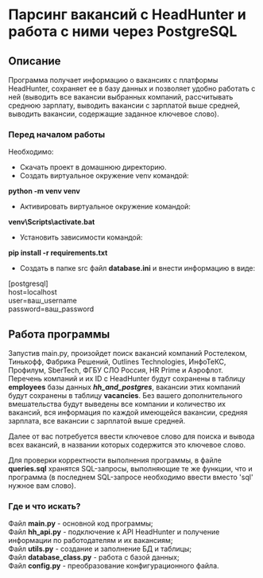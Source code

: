 # Парсинг вакансий с HeadHunter и работа с ними через PostgreSQL
## Описание
Программа получает информацию о вакансиях с платформы HeadHunter, сохраняет
ее в базу данных и позволяет удобно работать с ней (выводить все вакансии
выбранных компаний, рассчитывать среднюю зарплату, выводить вакансии с 
зарплатой выше средней, выводить вакансии, содержащие заданное ключевое слово).

### Перед началом работы

Необходимо:
- Скачать проект в домашнюю директорию.
- Создать виртуальное окружение venv командой:

__python -m venv venv__
- Активировать виртуальное окружение командой:

__venv\Scripts\activate.bat__
- Установить зависимости командой:
 
__pip install -r requirements.txt__

- Создать в папке src файл __database.ini__ и внести информацию в виде:

[postgresql]  
host=localhost  
user=ваш_username  
password=ваш_password

## Работа программы
Запустив main.py, произойдет поиск вакансий компаний Ростелеком, Тинькофф,
Фабрика Решений, Outlines Technologies, ИнфоТеКС, Профилум, SberTech,
ФГБУ СЛО Россия, HR Prime и Аэрофлот.  
Перечень компаний и их ID с HeadHunter будут сохранены в таблицу __employees__
базы данных ___hh_and_postgres___, вакансии этих компаний будут сохранены
в таблицу __vacancies__. 
Без вашего дополнительного вмешательства будут выведены все компании и количество их 
вакансий, вся информация по каждой имеющейся вакансии, средняя зарплата, 
все вакансии с зарплатой выше средней.

Далее от вас потребуется ввести ключевое слово для поиска и вывода всех 
вакансий, в названии которых содержится это ключевое слово.

Для проверки корректности выполнения программы, в файле __queries.sql__ 
хранятся SQL-запросы, выполняющие те же функции, что и программа
(в последнем SQL-запросе необходимо ввести вместо 'sql' нужное вам слово).

### Где и что искать?
Файл __main.py__ - основной код программы;  
Файл __hh_api.py__ - подключение к API HeadHunter и получение информации по
работодателям и их вакансиям;  
Файл __utils.py__ - создание и заполнение БД и таблицы;  
Файл __database_class.py__ - работа с базой данных;  
Файл __config.py__ - преобразование конфигурационного файла.
